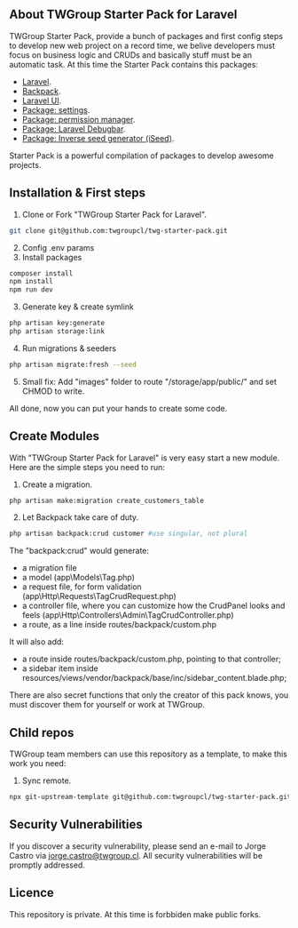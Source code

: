 ## About TWGroup Starter Pack for Laravel

TWGroup Starter Pack, provide a bunch of packages and first config steps to develop new web project on a record time, we belive developers must focus on business logic and CRUDs and basically stuff must be an automatic task. At this time the Starter Pack contains this packages:

- [Laravel](https://laravel.com/).
- [Backpack](https://backpackforlaravel.com/).
- [Laravel UI](https://styde.net/paquete-laravel-ui-en-laravel-6/).
- [Package: settings](https://backpackforlaravel.com/docs/4.1/install-optionals#settings).
- [Package: permission manager](https://github.com/Laravel-Backpack/PermissionManager#install).
- [Package: Laravel Debugbar](https://github.com/barryvdh/laravel-debugbar).
- [Package: Inverse seed generator (iSeed)](https://github.com/orangehill/iseed).

Starter Pack is a powerful compilation of packages to develop awesome projects.

## Installation & First steps

1. Clone or Fork "TWGroup Starter Pack for Laravel".
```bash
git clone git@github.com:twgroupcl/twg-starter-pack.git
```
2. Config .env params
3. Install packages
```bash
composer install
npm install
npm run dev
```
3. Generate key & create symlink
```bash
php artisan key:generate
php artisan storage:link
```
4. Run migrations & seeders
```bash
php artisan migrate:fresh --seed
```
5. Small fix: Add "images" folder to route "/storage/app/public/" and set CHMOD to write.

All done, now you can put your hands to create some code.

## Create Modules

With "TWGroup Starter Pack for Laravel" is very easy start a new module. Here are the simple steps you need to run:

1. Create a migration.
```bash
php artisan make:migration create_customers_table
```
2. Let Backpack take care of duty.
```bash
php artisan backpack:crud customer #use singular, not plural
```
The "backpack:crud" would generate:

- a migration file
- a model (app\Models\Tag.php)
- a request file, for form validation (app\Http\Requests\TagCrudRequest.php)
- a controller file, where you can customize how the CrudPanel looks and feels (app\Http\Controllers\Admin\TagCrudController.php)
- a route, as a line inside routes/backpack/custom.php

It will also add:

- a route inside routes/backpack/custom.php, pointing to that controller;
- a sidebar item inside resources/views/vendor/backpack/base/inc/sidebar_content.blade.php;

There are also secret functions that only the creator of this pack knows, you must discover them for yourself or work at TWGroup.

## Child repos

TWGroup team members can use this repository as a template, to make this work you need:

1. Sync remote.
```bash
npx git-upstream-template git@github.com:twgroupcl/twg-starter-pack.git
```

## Security Vulnerabilities

If you discover a security vulnerability, please send an e-mail to Jorge Castro via [jorge.castro@twgroup.cl](mailto:jorge.castro@twgroup.cl). All security vulnerabilities will be promptly addressed.

## Licence

This repository is private. At this time is forbbiden make public forks.

